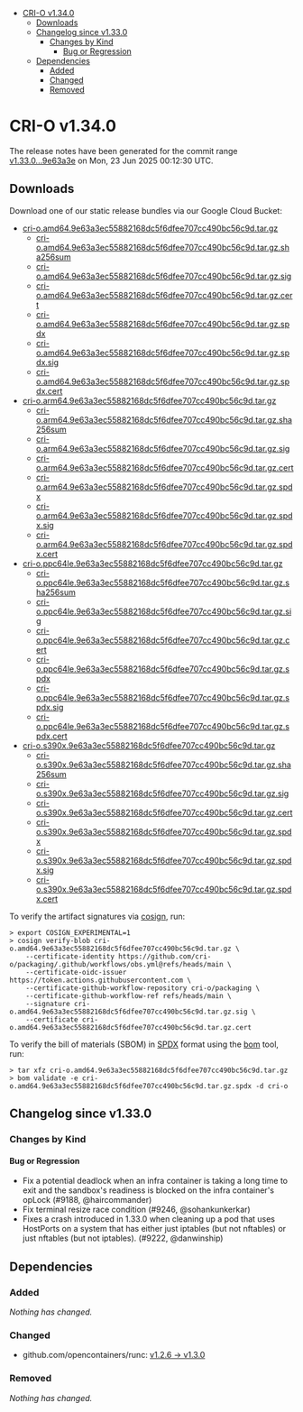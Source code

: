 - [CRI-O v1.34.0](#cri-o-v1340)
  - [Downloads](#downloads)
  - [Changelog since v1.33.0](#changelog-since-v1330)
    - [Changes by Kind](#changes-by-kind)
      - [Bug or Regression](#bug-or-regression)
  - [Dependencies](#dependencies)
    - [Added](#added)
    - [Changed](#changed)
    - [Removed](#removed)

# CRI-O v1.34.0

The release notes have been generated for the commit range
[v1.33.0...9e63a3e](https://github.com/cri-o/cri-o/compare/v1.33.0...v1.34.0) on Mon, 23 Jun 2025 00:12:30 UTC.

## Downloads

Download one of our static release bundles via our Google Cloud Bucket:

- [cri-o.amd64.9e63a3ec55882168dc5f6dfee707cc490bc56c9d.tar.gz](https://storage.googleapis.com/cri-o/artifacts/cri-o.amd64.9e63a3ec55882168dc5f6dfee707cc490bc56c9d.tar.gz)
  - [cri-o.amd64.9e63a3ec55882168dc5f6dfee707cc490bc56c9d.tar.gz.sha256sum](https://storage.googleapis.com/cri-o/artifacts/cri-o.amd64.9e63a3ec55882168dc5f6dfee707cc490bc56c9d.tar.gz.sha256sum)
  - [cri-o.amd64.9e63a3ec55882168dc5f6dfee707cc490bc56c9d.tar.gz.sig](https://storage.googleapis.com/cri-o/artifacts/cri-o.amd64.9e63a3ec55882168dc5f6dfee707cc490bc56c9d.tar.gz.sig)
  - [cri-o.amd64.9e63a3ec55882168dc5f6dfee707cc490bc56c9d.tar.gz.cert](https://storage.googleapis.com/cri-o/artifacts/cri-o.amd64.9e63a3ec55882168dc5f6dfee707cc490bc56c9d.tar.gz.cert)
  - [cri-o.amd64.9e63a3ec55882168dc5f6dfee707cc490bc56c9d.tar.gz.spdx](https://storage.googleapis.com/cri-o/artifacts/cri-o.amd64.9e63a3ec55882168dc5f6dfee707cc490bc56c9d.tar.gz.spdx)
  - [cri-o.amd64.9e63a3ec55882168dc5f6dfee707cc490bc56c9d.tar.gz.spdx.sig](https://storage.googleapis.com/cri-o/artifacts/cri-o.amd64.9e63a3ec55882168dc5f6dfee707cc490bc56c9d.tar.gz.spdx.sig)
  - [cri-o.amd64.9e63a3ec55882168dc5f6dfee707cc490bc56c9d.tar.gz.spdx.cert](https://storage.googleapis.com/cri-o/artifacts/cri-o.amd64.9e63a3ec55882168dc5f6dfee707cc490bc56c9d.tar.gz.spdx.cert)
- [cri-o.arm64.9e63a3ec55882168dc5f6dfee707cc490bc56c9d.tar.gz](https://storage.googleapis.com/cri-o/artifacts/cri-o.arm64.9e63a3ec55882168dc5f6dfee707cc490bc56c9d.tar.gz)
  - [cri-o.arm64.9e63a3ec55882168dc5f6dfee707cc490bc56c9d.tar.gz.sha256sum](https://storage.googleapis.com/cri-o/artifacts/cri-o.arm64.9e63a3ec55882168dc5f6dfee707cc490bc56c9d.tar.gz.sha256sum)
  - [cri-o.arm64.9e63a3ec55882168dc5f6dfee707cc490bc56c9d.tar.gz.sig](https://storage.googleapis.com/cri-o/artifacts/cri-o.arm64.9e63a3ec55882168dc5f6dfee707cc490bc56c9d.tar.gz.sig)
  - [cri-o.arm64.9e63a3ec55882168dc5f6dfee707cc490bc56c9d.tar.gz.cert](https://storage.googleapis.com/cri-o/artifacts/cri-o.arm64.9e63a3ec55882168dc5f6dfee707cc490bc56c9d.tar.gz.cert)
  - [cri-o.arm64.9e63a3ec55882168dc5f6dfee707cc490bc56c9d.tar.gz.spdx](https://storage.googleapis.com/cri-o/artifacts/cri-o.arm64.9e63a3ec55882168dc5f6dfee707cc490bc56c9d.tar.gz.spdx)
  - [cri-o.arm64.9e63a3ec55882168dc5f6dfee707cc490bc56c9d.tar.gz.spdx.sig](https://storage.googleapis.com/cri-o/artifacts/cri-o.arm64.9e63a3ec55882168dc5f6dfee707cc490bc56c9d.tar.gz.spdx.sig)
  - [cri-o.arm64.9e63a3ec55882168dc5f6dfee707cc490bc56c9d.tar.gz.spdx.cert](https://storage.googleapis.com/cri-o/artifacts/cri-o.arm64.9e63a3ec55882168dc5f6dfee707cc490bc56c9d.tar.gz.spdx.cert)
- [cri-o.ppc64le.9e63a3ec55882168dc5f6dfee707cc490bc56c9d.tar.gz](https://storage.googleapis.com/cri-o/artifacts/cri-o.ppc64le.9e63a3ec55882168dc5f6dfee707cc490bc56c9d.tar.gz)
  - [cri-o.ppc64le.9e63a3ec55882168dc5f6dfee707cc490bc56c9d.tar.gz.sha256sum](https://storage.googleapis.com/cri-o/artifacts/cri-o.ppc64le.9e63a3ec55882168dc5f6dfee707cc490bc56c9d.tar.gz.sha256sum)
  - [cri-o.ppc64le.9e63a3ec55882168dc5f6dfee707cc490bc56c9d.tar.gz.sig](https://storage.googleapis.com/cri-o/artifacts/cri-o.ppc64le.9e63a3ec55882168dc5f6dfee707cc490bc56c9d.tar.gz.sig)
  - [cri-o.ppc64le.9e63a3ec55882168dc5f6dfee707cc490bc56c9d.tar.gz.cert](https://storage.googleapis.com/cri-o/artifacts/cri-o.ppc64le.9e63a3ec55882168dc5f6dfee707cc490bc56c9d.tar.gz.cert)
  - [cri-o.ppc64le.9e63a3ec55882168dc5f6dfee707cc490bc56c9d.tar.gz.spdx](https://storage.googleapis.com/cri-o/artifacts/cri-o.ppc64le.9e63a3ec55882168dc5f6dfee707cc490bc56c9d.tar.gz.spdx)
  - [cri-o.ppc64le.9e63a3ec55882168dc5f6dfee707cc490bc56c9d.tar.gz.spdx.sig](https://storage.googleapis.com/cri-o/artifacts/cri-o.ppc64le.9e63a3ec55882168dc5f6dfee707cc490bc56c9d.tar.gz.spdx.sig)
  - [cri-o.ppc64le.9e63a3ec55882168dc5f6dfee707cc490bc56c9d.tar.gz.spdx.cert](https://storage.googleapis.com/cri-o/artifacts/cri-o.ppc64le.9e63a3ec55882168dc5f6dfee707cc490bc56c9d.tar.gz.spdx.cert)
- [cri-o.s390x.9e63a3ec55882168dc5f6dfee707cc490bc56c9d.tar.gz](https://storage.googleapis.com/cri-o/artifacts/cri-o.s390x.9e63a3ec55882168dc5f6dfee707cc490bc56c9d.tar.gz)
  - [cri-o.s390x.9e63a3ec55882168dc5f6dfee707cc490bc56c9d.tar.gz.sha256sum](https://storage.googleapis.com/cri-o/artifacts/cri-o.s390x.9e63a3ec55882168dc5f6dfee707cc490bc56c9d.tar.gz.sha256sum)
  - [cri-o.s390x.9e63a3ec55882168dc5f6dfee707cc490bc56c9d.tar.gz.sig](https://storage.googleapis.com/cri-o/artifacts/cri-o.s390x.9e63a3ec55882168dc5f6dfee707cc490bc56c9d.tar.gz.sig)
  - [cri-o.s390x.9e63a3ec55882168dc5f6dfee707cc490bc56c9d.tar.gz.cert](https://storage.googleapis.com/cri-o/artifacts/cri-o.s390x.9e63a3ec55882168dc5f6dfee707cc490bc56c9d.tar.gz.cert)
  - [cri-o.s390x.9e63a3ec55882168dc5f6dfee707cc490bc56c9d.tar.gz.spdx](https://storage.googleapis.com/cri-o/artifacts/cri-o.s390x.9e63a3ec55882168dc5f6dfee707cc490bc56c9d.tar.gz.spdx)
  - [cri-o.s390x.9e63a3ec55882168dc5f6dfee707cc490bc56c9d.tar.gz.spdx.sig](https://storage.googleapis.com/cri-o/artifacts/cri-o.s390x.9e63a3ec55882168dc5f6dfee707cc490bc56c9d.tar.gz.spdx.sig)
  - [cri-o.s390x.9e63a3ec55882168dc5f6dfee707cc490bc56c9d.tar.gz.spdx.cert](https://storage.googleapis.com/cri-o/artifacts/cri-o.s390x.9e63a3ec55882168dc5f6dfee707cc490bc56c9d.tar.gz.spdx.cert)

To verify the artifact signatures via [cosign](https://github.com/sigstore/cosign), run:

```console
> export COSIGN_EXPERIMENTAL=1
> cosign verify-blob cri-o.amd64.9e63a3ec55882168dc5f6dfee707cc490bc56c9d.tar.gz \
    --certificate-identity https://github.com/cri-o/packaging/.github/workflows/obs.yml@refs/heads/main \
    --certificate-oidc-issuer https://token.actions.githubusercontent.com \
    --certificate-github-workflow-repository cri-o/packaging \
    --certificate-github-workflow-ref refs/heads/main \
    --signature cri-o.amd64.9e63a3ec55882168dc5f6dfee707cc490bc56c9d.tar.gz.sig \
    --certificate cri-o.amd64.9e63a3ec55882168dc5f6dfee707cc490bc56c9d.tar.gz.cert
```

To verify the bill of materials (SBOM) in [SPDX](https://spdx.org) format using the [bom](https://sigs.k8s.io/bom) tool, run:

```console
> tar xfz cri-o.amd64.9e63a3ec55882168dc5f6dfee707cc490bc56c9d.tar.gz
> bom validate -e cri-o.amd64.9e63a3ec55882168dc5f6dfee707cc490bc56c9d.tar.gz.spdx -d cri-o
```

## Changelog since v1.33.0

### Changes by Kind

#### Bug or Regression
 - Fix a potential deadlock when an infra container is taking a long time to exit and the sandbox's readiness is blocked on the infra container's opLock (#9188, @haircommander)
 - Fix terminal resize race condition (#9246, @sohankunkerkar)
 - Fixes a crash introduced in 1.33.0 when cleaning up a pod that uses HostPorts
  on a system that has either just iptables (but not nftables) or just nftables
  (but not iptables). (#9222, @danwinship)

## Dependencies

### Added
_Nothing has changed._

### Changed
- github.com/opencontainers/runc: [v1.2.6 → v1.3.0](https://github.com/opencontainers/runc/compare/v1.2.6...v1.3.0)

### Removed
_Nothing has changed._
